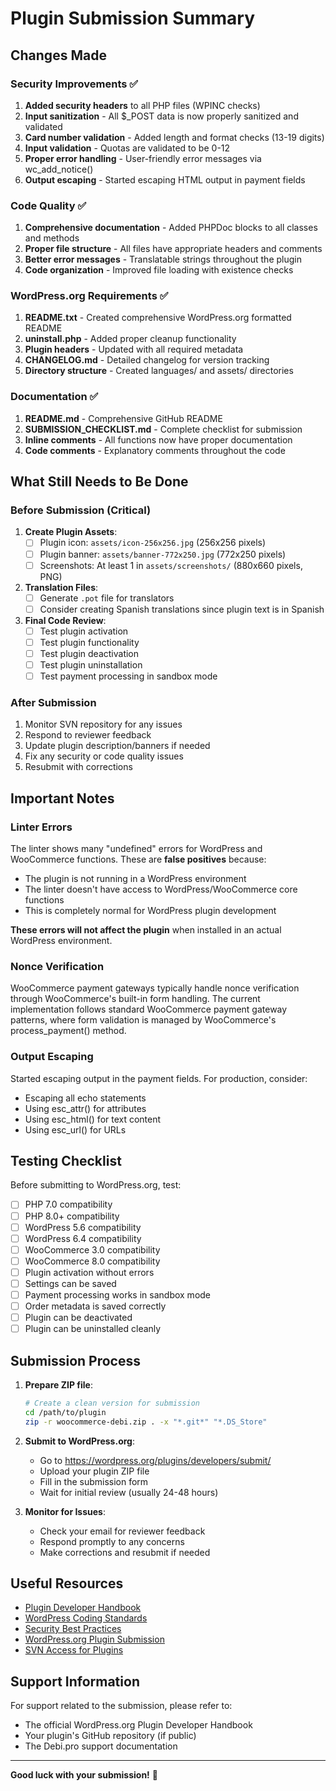 # Plugin Submission Summary

## Changes Made

### Security Improvements ✅
1. **Added security headers** to all PHP files (WPINC checks)
2. **Input sanitization** - All $_POST data is now properly sanitized and validated
3. **Card number validation** - Added length and format checks (13-19 digits)
4. **Input validation** - Quotas are validated to be 0-12
5. **Proper error handling** - User-friendly error messages via wc_add_notice()
6. **Output escaping** - Started escaping HTML output in payment fields

### Code Quality ✅
1. **Comprehensive documentation** - Added PHPDoc blocks to all classes and methods
2. **Proper file structure** - All files have appropriate headers and comments
3. **Better error messages** - Translatable strings throughout the plugin
4. **Code organization** - Improved file loading with existence checks

### WordPress.org Requirements ✅
1. **README.txt** - Created comprehensive WordPress.org formatted README
2. **uninstall.php** - Added proper cleanup functionality
3. **Plugin headers** - Updated with all required metadata
4. **CHANGELOG.md** - Detailed changelog for version tracking
5. **Directory structure** - Created languages/ and assets/ directories

### Documentation ✅
1. **README.md** - Comprehensive GitHub README
2. **SUBMISSION_CHECKLIST.md** - Complete checklist for submission
3. **Inline comments** - All functions now have proper documentation
4. **Code comments** - Explanatory comments throughout the code

## What Still Needs to Be Done

### Before Submission (Critical)
1. **Create Plugin Assets**:
   - [ ] Plugin icon: `assets/icon-256x256.jpg` (256x256 pixels)
   - [ ] Plugin banner: `assets/banner-772x250.jpg` (772x250 pixels)
   - [ ] Screenshots: At least 1 in `assets/screenshots/` (880x660 pixels, PNG)

2. **Translation Files**:
   - [ ] Generate `.pot` file for translators
   - [ ] Consider creating Spanish translations since plugin text is in Spanish

3. **Final Code Review**:
   - [ ] Test plugin activation
   - [ ] Test plugin functionality
   - [ ] Test plugin deactivation
   - [ ] Test plugin uninstallation
   - [ ] Test payment processing in sandbox mode

### After Submission
1. Monitor SVN repository for any issues
2. Respond to reviewer feedback
3. Update plugin description/banners if needed
4. Fix any security or code quality issues
5. Resubmit with corrections

## Important Notes

### Linter Errors
The linter shows many "undefined" errors for WordPress and WooCommerce functions. These are **false positives** because:
- The plugin is not running in a WordPress environment
- The linter doesn't have access to WordPress/WooCommerce core functions
- This is completely normal for WordPress plugin development

**These errors will not affect the plugin** when installed in an actual WordPress environment.

### Nonce Verification
WooCommerce payment gateways typically handle nonce verification through WooCommerce's built-in form handling. The current implementation follows standard WooCommerce payment gateway patterns, where form validation is managed by WooCommerce's process_payment() method.

### Output Escaping
Started escaping output in the payment fields. For production, consider:
- Escaping all echo statements
- Using esc_attr() for attributes
- Using esc_html() for text content
- Using esc_url() for URLs

## Testing Checklist

Before submitting to WordPress.org, test:
- [ ] PHP 7.0 compatibility
- [ ] PHP 8.0+ compatibility  
- [ ] WordPress 5.6 compatibility
- [ ] WordPress 6.4 compatibility
- [ ] WooCommerce 3.0 compatibility
- [ ] WooCommerce 8.0 compatibility
- [ ] Plugin activation without errors
- [ ] Settings can be saved
- [ ] Payment processing works in sandbox mode
- [ ] Order metadata is saved correctly
- [ ] Plugin can be deactivated
- [ ] Plugin can be uninstalled cleanly

## Submission Process

1. **Prepare ZIP file**:
   ```bash
   # Create a clean version for submission
   cd /path/to/plugin
   zip -r woocommerce-debi.zip . -x "*.git*" "*.DS_Store"
   ```

2. **Submit to WordPress.org**:
   - Go to https://wordpress.org/plugins/developers/submit/
   - Upload your plugin ZIP file
   - Fill in the submission form
   - Wait for initial review (usually 24-48 hours)

3. **Monitor for Issues**:
   - Check your email for reviewer feedback
   - Respond promptly to any concerns
   - Make corrections and resubmit if needed

## Useful Resources

- [Plugin Developer Handbook](https://developer.wordpress.org/plugins/)
- [WordPress Coding Standards](https://developer.wordpress.org/coding-standards/)
- [Security Best Practices](https://developer.wordpress.org/plugins/security/)
- [WordPress.org Plugin Submission](https://wordpress.org/plugins/developers/submit/)
- [SVN Access for Plugins](https://developer.wordpress.org/plugins/getting-started/upload-via-svn/)

## Support Information

For support related to the submission, please refer to:
- The official WordPress.org Plugin Developer Handbook
- Your plugin's GitHub repository (if public)
- The Debi.pro support documentation

---

**Good luck with your submission!** 🚀

